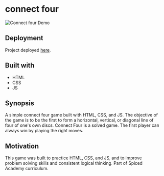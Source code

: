 # connect four

![Connect four Demo](demo.gif)

## Deployment
Project deployed <a href="https://anastasia-nayita.github.io/connect4/">here</a>.

## Built with
<ul>
<li>HTML</li>
<li>CSS</li>
<li>JS</li>
</ul>


## Synopsis
A simple connect four game built with HTML, CSS, and JS. 
The objective of the game is to be the first to form a horizontal, vertical, or diagonal line of four of one's own discs. 
Connect Four is a solved game. The first player can always win by playing the right moves.

## Motivation
This game was built to practice HTML, CSS, and JS, and to improve problem solving skills and consistent logical thinking. Part of Spiced Academy curriculum.


